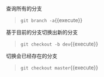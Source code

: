查询所有的分支

> `git branch -a`{{execute}}

基于目前的分支切换出新的分支

> `git checkout -b dev`{{execute}}

切换会已经存在的分支

> `git checkout master`{{execute}}